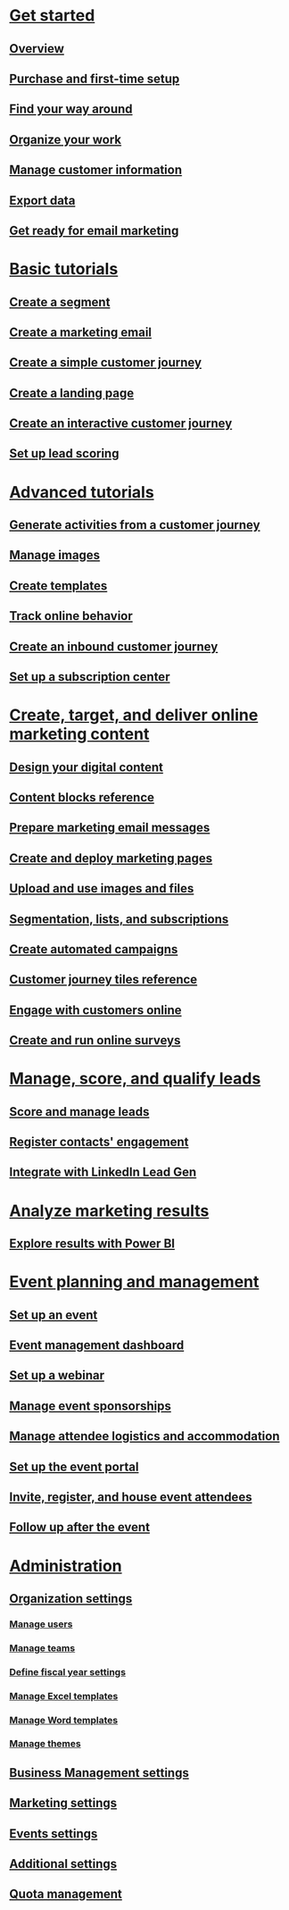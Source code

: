 # [Get started](get-started-section.md)
## [Overview](marketing-overview.md)
## [Purchase and first-time setup](purchase-setup.md)
## [Find your way around](navigation.md)
## [Organize your work](organize-daily-work.md)
## [Manage customer information](manage-customer-information.md)
## [Export data](export-data-Word-Excel.md)
## [Get ready for email marketing](get-ready-email-marketing.md)

# [Basic tutorials](basic-tutorials.md)
## [Create a segment](create-segment.md)
## [Create a marketing email](create-marketing-email.md)
## [Create a simple customer journey](create-simple-customer-journey.md)
## [Create a landing page](create-landing-page.md)
## [Create an interactive customer journey](create-interactive-customer-journey.md)
## [Set up lead scoring](set-up-lead-scoring.md)

# [Advanced tutorials](advanced-tutorials.md)
## [Generate activities from a customer journey](generate-activities-from-customer-journey.md)
## [Manage images](manage-images.md)
## [Create templates](create-templates.md)
## [Track online behavior](track-online-behavior.md)
## [Create an inbound customer journey](create-inbound-customer-journey.md)
## [Set up a subscription center](set-up-subscription-center.md)

# [Create, target, and deliver online marketing content](marketing-execution-section.md)
## [Design your digital content](design-digital-content.md)
## [Content blocks reference](content-blocks-reference.md)
## [Prepare marketing email messages](prepare-marketing-emails.md)
## [Create and deploy marketing pages](create-deploy-marketing-pages.md)
## [Upload and use images and files](upload-images-files.md)
## [Segmentation, lists, and subscriptions](segmentation-lists-subscriptions.md)
## [Create automated campaigns](customer-journeys-create-automated-campaigns.md)
## [Customer journey tiles reference](customer-journey-tiles-reference.md)
## [Engage with customers online](portals.md)
## [Create and run online surveys](surveys.md)

# [Manage, score, and qualify leads](qualify-leads-section.md)
## [Score and manage leads](score-manage-leads.md)
## [Register contacts' engagement](register-engagement.md)
## [Integrate with LinkedIn Lead Gen](LinkedIn-Lead-Gen-integration.md)

# [Analyze marketing results](analyze-results-section.md)
## [Explore results with Power BI](Power-BI-analytics.md)

# [Event planning and management](event-management.md)
## [Set up an event](set-up-event.md)
## [Event management dashboard](event-management-dashboard.md)
## [Set up a webinar](set-up-webinar.md)
## [Manage event sponsorships](manage-event-sponsorships.md)
## [Manage attendee logistics and accommodation](manage-event-logistic.md)
## [Set up the event portal](set-up-event-portal.md)
## [Invite, register, and house event attendees](invite-register-house-event-attendees.md)
## [Follow up after the event](followup-after-event.md)

# [Administration](system-user-administration.md)
## [Organization settings](organization-settings.md)
### [Manage users](manage-users.md)
### [Manage teams](manage-teams.md)
### [Define fiscal year settings](fiscal-year-settings.md)
### [Manage Excel templates](manage-excel-templates.md)
### [Manage Word templates](manage-word-templates.md)
### [Manage themes](manage-themes.md)
## [Business Management settings](business-management-settings.md)
## [Marketing settings](marketing-settings.md)
## [Events settings](events-settings.md)
## [Additional settings](additional-settings.md)
## [Quota management](quota-management.md)
